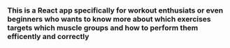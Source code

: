 ### This is a React app specifically for workout enthusiats or even beginners who wants to know more about which exercises targets which muscle groups and how to perform them efficently and correctly


